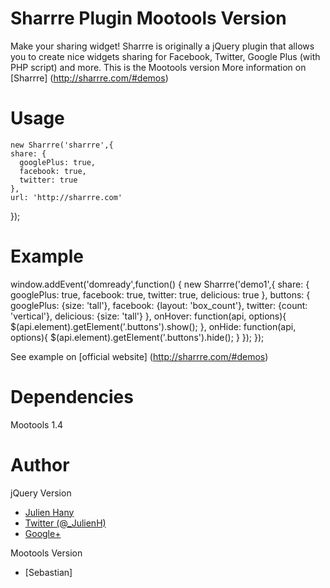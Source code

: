 Sharrre Plugin Mootools Version
===

Make your sharing widget!
Sharrre is originally a jQuery plugin that allows you to create nice widgets sharing for Facebook, Twitter, Google Plus (with PHP script) and more. This is the Mootools version
More information on [Sharrre] (http://sharrre.com/#demos)

Usage
===

	new Sharrre('sharrre',{
    share: {
      googlePlus: true,
      facebook: true,
      twitter: true
    },
    url: 'http://sharrre.com'
  });

Example
===
    
  <div id="demo1" data-title="sharrre" data-url="http://sharrre.com" ></div>
  window.addEvent('domready',function() {
    new Sharrre('demo1',{
      share: {
        googlePlus: true,
        facebook: true,
        twitter: true,
        delicious: true
      },
      buttons: {
        googlePlus: {size: 'tall'},
        facebook: {layout: 'box_count'},
        twitter: {count: 'vertical'},
        delicious: {size: 'tall'}
      },
      onHover: function(api, options){
        $(api.element).getElement('.buttons').show();      
      },
      onHide: function(api, options){
        $(api.element).getElement('.buttons').hide();
      }
    });
  });

  See example on [official website] (http://sharrre.com/#demos)
	

Dependencies
===

Mootools 1.4

Author
===
jQuery Version
- [Julien Hany](http://hany.fr)
- [Twitter (@_JulienH)](http://twitter.com/_JulienH)
- [Google+](http://plus.google.com/111637545317893682325)

Mootools Version
- [Sebastian]
